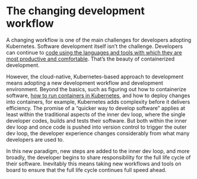 # The changing development workflow

A changing workflow is one of the main challenges for developers adopting Kubernetes. Software development itself isn’t the challenge. Developers can continue to [code using the languages and tools with which they are most productive and comfortable](https://www.getambassador.io/resources/kubernetes-local-dev-toolkit/). That’s the beauty of containerized development.

However, the cloud-native, Kubernetes-based approach to development means adopting a new development workflow and development environment. Beyond the basics, such as figuring out how to containerize software, [how to run containers in Kubernetes](https://www.getambassador.io/docs/kubernetes/latest/concepts/appdev/), and how to deploy changes into containers, for example, Kubernetes adds complexity before it delivers efficiency. The promise of a “quicker way to develop software” applies at least within the traditional aspects of the inner dev loop, where the single developer codes, builds and tests their software. But both within the inner dev loop and once code is pushed into version control to trigger the outer dev loop, the developer experience changes considerably from what many developers are used to. 

In this new paradigm, new steps are added to the inner dev loop, and more broadly, the developer begins to share responsibility for the full life cycle of their software. Inevitably this means taking new workflows and tools on board to ensure that the full life cycle continues full speed ahead. 